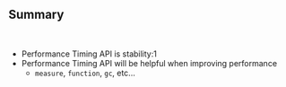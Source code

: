 ## Summary

<br />

* Performance Timing API is stability:1
* Performance Timing API will be helpful when improving performance
  * `measure`, `function`, `gc`, etc...
